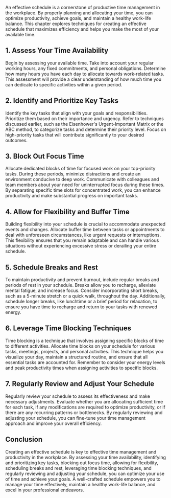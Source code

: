 
An effective schedule is a cornerstone of productive time management in the workplace. By properly planning and allocating your time, you can optimize productivity, achieve goals, and maintain a healthy work-life balance. This chapter explores techniques for creating an effective schedule that maximizes efficiency and helps you make the most of your available time.

## 1\. Assess Your Time Availability

Begin by assessing your available time. Take into account your regular working hours, any fixed commitments, and personal obligations. Determine how many hours you have each day to allocate towards work-related tasks. This assessment will provide a clear understanding of how much time you can dedicate to specific activities within a given period.

## 2\. Identify and Prioritize Key Tasks

Identify the key tasks that align with your goals and responsibilities. Prioritize them based on their importance and urgency. Refer to techniques discussed earlier, such as the Eisenhower's Urgent-Important Matrix or the ABC method, to categorize tasks and determine their priority level. Focus on high-priority tasks that will contribute significantly to your desired outcomes.

## 3\. Block Out Focus Time

Allocate dedicated blocks of time for focused work on your top-priority tasks. During these periods, minimize distractions and create an environment conducive to deep work. Communicate with colleagues and team members about your need for uninterrupted focus during these times. By separating specific time slots for concentrated work, you can enhance productivity and make substantial progress on important tasks.

## 4\. Allow for Flexibility and Buffer Time

Building flexibility into your schedule is crucial to accommodate unexpected events and changes. Allocate buffer time between tasks or appointments to deal with unforeseen circumstances, like urgent requests or interruptions. This flexibility ensures that you remain adaptable and can handle various situations without experiencing excessive stress or derailing your entire schedule.

## 5\. Schedule Breaks and Rest

To maintain productivity and prevent burnout, include regular breaks and periods of rest in your schedule. Breaks allow you to recharge, alleviate mental fatigue, and increase focus. Consider incorporating short breaks, such as a 5-minute stretch or a quick walk, throughout the day. Additionally, schedule longer breaks, like lunchtime or a brief period for relaxation, to ensure you have time to recharge and return to your tasks with renewed energy.

## 6\. Leverage Time Blocking Techniques

Time blocking is a technique that involves assigning specific blocks of time to different activities. Allocate time blocks on your schedule for various tasks, meetings, projects, and personal activities. This technique helps you visualize your day, maintain a structured routine, and ensure that all essential tasks are accounted for. Remember to consider your energy levels and peak productivity times when assigning activities to specific blocks.

## 7\. Regularly Review and Adjust Your Schedule

Regularly review your schedule to assess its effectiveness and make necessary adjustments. Evaluate whether you are allocating sufficient time for each task, if any modifications are required to optimize productivity, or if there are any recurring patterns or bottlenecks. By regularly reviewing and adjusting your schedule, you can fine-tune your time management approach and improve your overall efficiency.

## Conclusion

Creating an effective schedule is key to effective time management and productivity in the workplace. By assessing your time availability, identifying and prioritizing key tasks, blocking out focus time, allowing for flexibility, scheduling breaks and rest, leveraging time blocking techniques, and regularly reviewing and adjusting your schedule, you can optimize your use of time and achieve your goals. A well-crafted schedule empowers you to manage your time effectively, maintain a healthy work-life balance, and excel in your professional endeavors.
